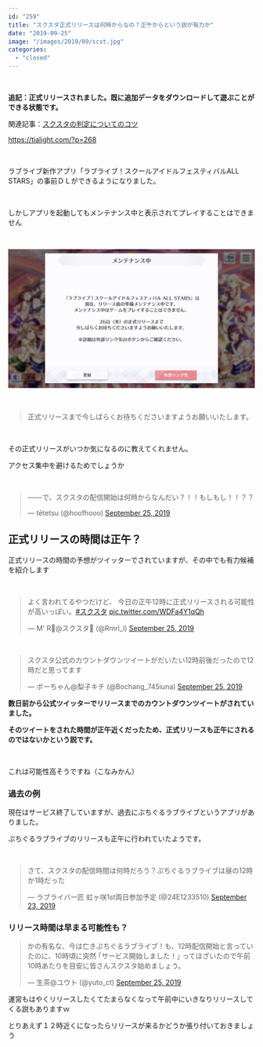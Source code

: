 ```yaml
---
id: "259"
title: "スクスタ正式リリースは何時からなの？正午からという説が有力か"
date: "2019-09-25"
image: "/images/2019/09/scst.jpg"
categories: 
  - "closed"
---
```


 

**追記：正式リリースされました。既に追加データをダウンロードして遊ぶことができる状態です。**

関連記事：[スクスタの判定についてのコツ](https://tialight.com/?p=268)

https://tialight.com/?p=268

 

ラブライブ新作アプリ「ラブライブ！スクールアイドルフェスティバルALL STARS」の事前ＤＬができるようになりました。

 

しかしアプリを起動してもメンテナンス中と表示されてプレイすることはできません

 

![](/images/2019/09/mente.jpg)

 

> 正式リリースまで今しばらくお待ちくださいますようお願いいたします。

 

その正式リリースがいつか気になるのに教えてくれません。

アクセス集中を避けるためでしょうか

 

<blockquote class="twitter-tweet"><p dir="ltr" lang="ja">───で、スクスタの配信開始は何時からなんだい？！！もしもし！！？？</p>— tētetsu (@hoofhooo) <a href="https://twitter.com/hoofhooo/status/1176832337629212672?ref_src=twsrc%5Etfw">September 25, 2019</a></blockquote>
<script async src="https://platform.twitter.com/widgets.js" charset="utf-8"></script>

## 正式リリースの時間は正午？

正式リリースの時間の予想がツイッターでされていますが、その中でも有力候補を紹介します

 

<blockquote class="twitter-tweet"><p dir="ltr" lang="ja">よく言われてるやつだけど、 今日の正午12時に正式リリースされる可能性が高いっぽい。<a href="https://twitter.com/hashtag/%E3%82%B9%E3%82%AF%E3%82%B9%E3%82%BF?src=hash&amp;ref_src=twsrc%5Etfw">#スクスタ</a> <a href="https://t.co/WDFa4Y1qQh">pic.twitter.com/WDFa4Y1qQh</a></p>— M' R💛@スクスタ🎵 (@Rmrl_l) <a href="https://twitter.com/Rmrl_l/status/1176895807301177345?ref_src=twsrc%5Etfw">September 25, 2019</a></blockquote>
<script async src="https://platform.twitter.com/widgets.js" charset="utf-8"></script>

 

<blockquote class="twitter-tweet"><p dir="ltr" lang="ja">スクスタ公式のカウントダウンツイートがだいたい12時前後だったので12時だと思ってます</p>— ボーちゃん@梨子キチ (@Bochang_745iuna) <a href="https://twitter.com/Bochang_745iuna/status/1176883933390106629?ref_src=twsrc%5Etfw">September 25, 2019</a></blockquote>
<script async src="https://platform.twitter.com/widgets.js" charset="utf-8"></script>

**数日前から公式ツイッターでリリースまでのカウントダウンツイートがされていました。**

**そのツイートをされた時間が正午近くだったため、正式リリースも正午にされるのではないかという説です。**

 

これは可能性高そうですね（こなみかん）

### 過去の例

現在はサービス終了していますが、過去にぷちぐるラブライブというアプリがありました。

ぷちぐるラブライブのリリースも正午に行われていたようです。

 

<blockquote class="twitter-tweet"><p dir="ltr" lang="ja">さて、スクスタの配信時間は何時だろう？ぷちぐるラブライブは昼の12時か1時だった</p>— ラブライバー匠 虹ヶ咲1st両日参加予定 (@24E1233510) <a href="https://twitter.com/24E1233510/status/1175924870552510464?ref_src=twsrc%5Etfw">September 23, 2019</a></blockquote>
<script async src="https://platform.twitter.com/widgets.js" charset="utf-8"></script>

### リリース時間は早まる可能性も？

<blockquote class="twitter-tweet"><p dir="ltr" lang="ja">かの有名な、今は亡きぷちぐるラブライブ！も、12時配信開始と言っていたのに、10時頃に突然 ｢サービス開始しました！｣ ってほざいたので午前10時あたりを目安に皆さんスクスタ始めましょう。</p>— 生茶@ユウト (@yuto_ct) <a href="https://twitter.com/yuto_ct/status/1176901794523430912?ref_src=twsrc%5Etfw">September 25, 2019</a></blockquote>
<script async src="https://platform.twitter.com/widgets.js" charset="utf-8"></script>

運営もはやくリリースしたくてたまらなくなって午前中にいきなりリリースしてくる説もありますｗ

とりあえず１２時近くになったらリリースが来るかどうか張り付いておきましょう
